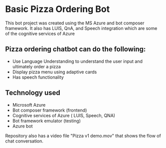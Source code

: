 # Basic Pizza Ordering Bot

This bot project was created using the MS Azure and bot composer framework. It also has LUIS, QnA, and Speech integration which are some of the cognitive services of Azure

## Pizza ordering chatbot can do the following:
- Use Language Understanding to understand the user input and ultimately order a pizza
- Display pizza menu using adaptive cards
- Has speech functionality

## Technology used

- Microsoft Azure
- Bot composer framework (frontend)
- Cognitive services of Azure ( LUIS, Speech, QNA)
- Bot framework emulator (testing)
- Azure bot

Repository also has a video file "Pizza v1 demo.mov" that shows the flow of chat conversation.
